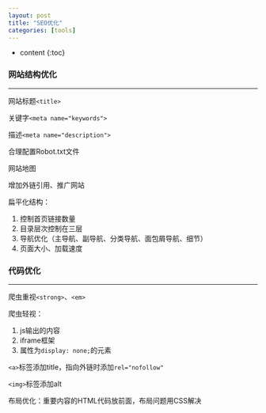 ```yaml
---
layout: post
title: "SEO优化"
categories: [tools]
---
```


* content
{:toc}

### 网站结构优化
-----------

网站标题`<title>`

关键字`<meta name="keywords">`

描述`<meta name="description">`

合理配置Robot.txt文件

网站地图

增加外链引用、推广网站

扁平化结构：

  1. 控制首页链接数量
  2. 目录层次控制在三层
  3. 导航优化（主导航、副导航、分类导航、面包屑导航、细节）
  4. 页面大小、加载速度

### 代码优化
-----------

爬虫重视`<strong>`、`<em>`

爬虫轻视：

  1. js输出的内容
  2. iframe框架
  3. 属性为`display: none;`的元素

`<a>`标签添加title，指向外链时添加`rel="nofollow"`

`<img>`标签添加alt

布局优化：重要内容的HTML代码放前面，布局问题用CSS解决
